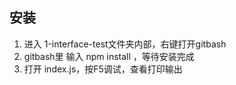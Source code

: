 ## 安装
1. 进入 1-interface-test文件夹内部，右键打开gitbash
2. gitbash里 输入 npm install  ，等待安装完成
3. 打开 index.js，按F5调试，查看打印输出